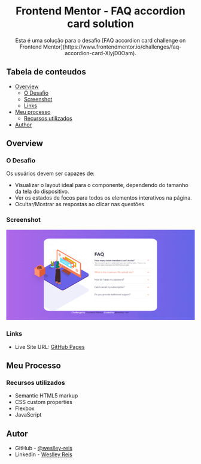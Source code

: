 <h1 align="center"> Frontend Mentor - FAQ accordion card solution</h1>

<p align="center"> Esta é uma solução para o desafio [FAQ accordion card challenge on Frontend Mentor](https://www.frontendmentor.io/challenges/faq-accordion-card-XlyjD0Oam).

## Tabela de conteudos

- [Overview](#overview)
  - [O Desafio](#o-desafio)
  - [Screenshot](#screenshot)
  - [Links](#links)
- [Meu processo](#meu-processo)
  - [Recursos utilizados](#recursos-utilizados)
- [Author](#autor)

## Overview

### O Desafio

Os usuários devem ser capazes de:

- Visualizar o layout ideal para o componente, dependendo do tamanho da tela do dispositivo.
- Ver os estados de focos para todos os elementos interativos na página.
- Ocultar/Mostrar as respostas ao clicar nas questões

### Screenshot

![](./faq-desktop.png)

### Links

- Live Site URL: [GitHub Pages](https://weslley-reis.github.io/faq-accordion-card-main/)

## Meu Processo

### Recursos utilizados

- Semantic HTML5 markup
- CSS custom properties
- Flexbox
- JavaScript

## Autor

- GitHub - [@weslley-reis](https://github.com/weslley-reis)
- Linkedin - [Weslley Reis](https://www.linkedin.com/in/weslley-reis-ba1ab6156/)

